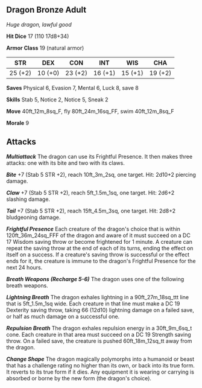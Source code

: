 ## Dragon Bronze Adult

*Huge dragon, lawful good*

**Hit Dice** 17 (110 17d8+34)

**Armor Class** 19 (natural armor)

| STR     | DEX     | CON     | INT     | WIS     | CHA     |
|---------|---------|---------|---------|---------|---------|
| 25 (+2) | 10 (+0) | 23 (+2) | 16 (+1) | 15 (+1) | 19 (+2) |

**Saves** Physical 6, Evasion 7, Mental 6, Luck 8, save 8

**Skills** Stab 5, Notice 2, Notice 5, Sneak 2

**Move** 40ft\_12m\_8sq\_F, fly 80ft\_24m\_16sq\_FF, swim 40ft\_12m\_8sq\_F

**Morale** 9

## Attacks

***Multiattack*** The dragon can use its Frightful Presence. It then makes three attacks: one with its bite and two with its claws.

***Bite*** +7 (Stab 5 STR +2), reach 10ft\_3m\_2sq, one target. Hit: 2d10+2 piercing damage.

***Claw*** +7 (Stab 5 STR +2), reach 5ft\_1.5m\_1sq, one target. Hit: 2d6+2 slashing damage.

***Tail*** +7 (Stab 5 STR +2), reach 15ft\_4.5m\_3sq, one target. Hit: 2d8+2 bludgeoning damage.

***Frightful Presence*** Each creature of the dragon's choice that is within 120ft\_36m\_24sq\_FFF of the dragon and aware of it must succeed on a DC 17 Wisdom saving throw or become frightened for 1 minute. A creature can repeat the saving throw at the end of each of its turns, ending the effect on itself on a success. If a creature's saving throw is successful or the effect ends for it, the creature is immune to the dragon's Frightful Presence for the next 24 hours.

***Breath Weapons (Recharge 5-6)*** The dragon uses one of the following breath weapons.

***Lightning Breath*** The dragon exhales lightning in a 90ft\_27m\_18sq\_ttt line that is 5ft\_1.5m\_1sq wide. Each creature in that line must make a DC 19 Dexterity saving throw, taking 66 (12d10) lightning damage on a failed save, or half as much damage on a successful one.

***Repulsion Breath*** The dragon exhales repulsion energy in a 30ft\_9m\_6sq\_t cone. Each creature in that area must succeed on a DC 19 Strength saving throw. On a failed save, the creature is pushed 60ft\_18m\_12sq\_tt away from the dragon.

***Change Shape*** The dragon magically polymorphs into a humanoid or beast that has a challenge rating no higher than its own, or back into its true form. It reverts to its true form if it dies. Any equipment it is wearing or carrying is absorbed or borne by the new form (the dragon's choice).

